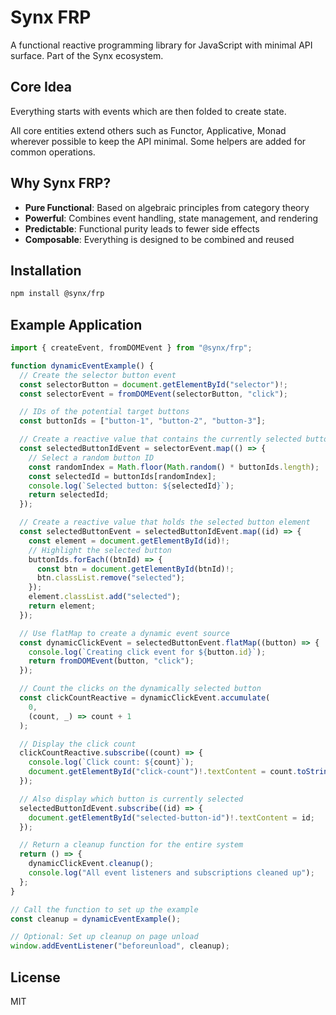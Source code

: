 # Synx FRP

A functional reactive programming library for JavaScript with minimal API surface. Part of the Synx ecosystem.

## Core Idea

Everything starts with events which are then folded to create state.

All core entities extend others such as Functor, Applicative, Monad wherever possible to keep the API minimal.
Some helpers are added for common operations.

## Why Synx FRP?

- **Pure Functional**: Based on algebraic principles from category theory
- **Powerful**: Combines event handling, state management, and rendering
- **Predictable**: Functional purity leads to fewer side effects
- **Composable**: Everything is designed to be combined and reused

## Installation

```bash
npm install @synx/frp
```

## Example Application

```javascript
import { createEvent, fromDOMEvent } from "@synx/frp";

function dynamicEventExample() {
  // Create the selector button event
  const selectorButton = document.getElementById("selector")!;
  const selectorEvent = fromDOMEvent(selectorButton, "click");

  // IDs of the potential target buttons
  const buttonIds = ["button-1", "button-2", "button-3"];

  // Create a reactive value that contains the currently selected button ID
  const selectedButtonIdEvent = selectorEvent.map(() => {
    // Select a random button ID
    const randomIndex = Math.floor(Math.random() * buttonIds.length);
    const selectedId = buttonIds[randomIndex];
    console.log(`Selected button: ${selectedId}`);
    return selectedId;
  });

  // Create a reactive value that holds the selected button element
  const selectedButtonEvent = selectedButtonIdEvent.map((id) => {
    const element = document.getElementById(id)!;
    // Highlight the selected button
    buttonIds.forEach((btnId) => {
      const btn = document.getElementById(btnId)!;
      btn.classList.remove("selected");
    });
    element.classList.add("selected");
    return element;
  });

  // Use flatMap to create a dynamic event source
  const dynamicClickEvent = selectedButtonEvent.flatMap((button) => {
    console.log(`Creating click event for ${button.id}`);
    return fromDOMEvent(button, "click");
  });

  // Count the clicks on the dynamically selected button
  const clickCountReactive = dynamicClickEvent.accumulate(
    0,
    (count, _) => count + 1
  );

  // Display the click count
  clickCountReactive.subscribe((count) => {
    console.log(`Click count: ${count}`);
    document.getElementById("click-count")!.textContent = count.toString();
  });

  // Also display which button is currently selected
  selectedButtonIdEvent.subscribe((id) => {
    document.getElementById("selected-button-id")!.textContent = id;
  });

  // Return a cleanup function for the entire system
  return () => {
    dynamicClickEvent.cleanup();
    console.log("All event listeners and subscriptions cleaned up");
  };
}

// Call the function to set up the example
const cleanup = dynamicEventExample();

// Optional: Set up cleanup on page unload
window.addEventListener("beforeunload", cleanup);
```

## License

MIT

